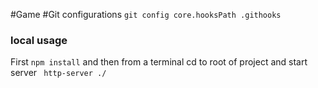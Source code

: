 #Game
#Git configurations 
`git config core.hooksPath .githooks`   
### local usage 
First `npm install`  and then from a terminal cd to root of project and start server ` http-server ./`
